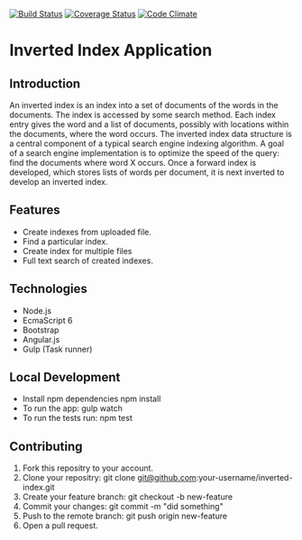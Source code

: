 [![Build Status](https://travis-ci.org/andela-oduyile/Inverted-Index-App.svg?branch=chore%2F1003%2Fsetting-up-continuous-integration)](https://travis-ci.org/andela-oduyile/Inverted-Index-App) [![Coverage Status](https://coveralls.io/repos/github/andela-oduyile/Inverted-Index-App/badge.png?branch=production)](https://coveralls.io/github/andela-oduyile/Inverted-Index-App?branch=production) [![Code Climate](https://codeclimate.com/github/andela-oduyile/Inverted-Index-App/badges/gpa.svg)](https://codeclimate.com/github/andela-oduyile/Inverted-Index-App)

# Inverted Index Application

## Introduction

An inverted index is an index into a set of documents of the words in the documents. The index is accessed by some search method. Each index entry gives the word and a list of documents, possibly with locations within the documents, where the word occurs. The inverted index data structure is a central component of a typical search engine indexing algorithm. A goal of a search engine implementation is to optimize the speed of the query: find the documents where word X occurs. Once a forward index is developed, which stores lists of words per document, it is next inverted to develop an inverted index.

## Features

- Create indexes from uploaded file.
- Find a particular index.
- Create index for multiple files
- Full text search of created indexes.

## Technologies

- Node.js
- EcmaScript 6 
- Bootstrap
- Angular.js
- Gulp (Task runner)

## Local Development

- Install npm dependencies npm install
- To run the app: gulp watch
- To run the tests run: npm test

## Contributing

1. Fork this repositry to your account.
2. Clone your repositry: git clone git@github.com:your-username/inverted-index.git
3. Create your feature branch: git checkout -b new-feature
4. Commit your changes: git commit -m "did something"
5. Push to the remote branch: git push origin new-feature
6. Open a pull request.